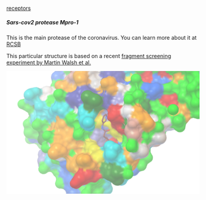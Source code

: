 [receptors](../)

##### Sars-cov2 protease Mpro-1
This is the main protease of the coronavirus. You can learn more about it at [RCSB](http://pdb101.rcsb.org/motm/242)


This particular structure is based on a recent [fragment screening experiment by Martin Walsh et al.](https://twitter.com/MartinWalshDLS/status/1236355083585179648) 

![alt text](img/x0678.png "Main protease")
